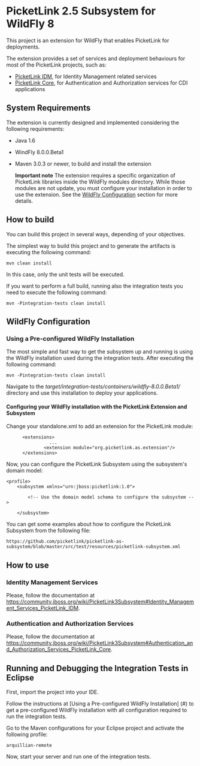# PicketLink 2.5 Subsystem for WildFly 8 #

This project is an extension for WildFly that enables PicketLink for deployments.

The extension provides a set of services and deployment behaviours for most of the PicketLink projects, such as:

* [PicketLink IDM](https://github.com/picketlink/picketlink/tree/master/idm "PicketLink IDM on Github"), for Identity Management related services
* [PicketLink Core](https://github.com/picketlink/picketlink/tree/master/core "PicketLink Core on Github"), for Authentication and Authorization services for CDI applications

## System Requirements ##

The extension is currently designed and implemented considering the following requirements:

* Java 1.6
* WindFly 8.0.0.Beta1
* Maven 3.0.3 or newer, to build and install the extension

    <b>Important note</b>
    The extension requires a specific organization of PicketLink libraries inside the WildFly modules directory. While those modules are not update, you must configure your installation in order to use the extension. See the [WildFly Configuration](#asInstallation) section for more details.

## How to build ##

You can build this project in several ways, depending of your objectives.

The simplest way to build this project and to generate the artifacts is executing the following command:

    mvn clean install
    
In this case, only the unit tests will be executed.

If you want to perform a full build, running also the integration tests you need to execute the following command:

    mvn -Pintegration-tests clean install
    
## WildFly Configuration ##

### Using a Pre-configured WildFly Installation
The most simple and fast way to get the subsystem up and running is using the WildFly installation used during the integration tests. After executing the following command:

    mvn -Pintegration-tests clean install

Navigate to the <i>target/integration-tests/containers/wildfly-8.0.0.Beta1/</i> directory and use this installation to deploy your applications.

#### Configuring your WildFly installation with the PicketLink Extension and Subsystem ####

Change your standalone.xml to add an extension for the PicketLink module:

          <extensions>
                    ...
                  <extension module="org.picketlink.as.extension"/>
          </extensions>
          
Now, you can configure the PicketLink Subsystem using the subsystem's domain model:

	<profile>
        <subsystem xmlns="urn:jboss:picketlink:1.0">
        	
        	<!-- Use the domain model schema to configure the subsystem -->
        	
        </subsystem>

You can get some examples about how to configure the PicketLink Subsystem from the following file:

	https://github.com/picketlink/picketlink-as-subsystem/blob/master/src/test/resources/picketlink-subsystem.xml

## How to use ##

### Identity Management Services ###

Please, follow the documentation at https://community.jboss.org/wiki/PicketLink3Subsystem#Identity_Management_Services_PicketLink_IDM.

### Authentication and Authorization Services ###

Please, follow the documentation at https://community.jboss.org/wiki/PicketLink3Subsystem#Authentication_and_Authorization_Services_PicketLink_Core.

## Running and Debugging the Integration Tests in Eclipse ##

First, import the project into your IDE.

Follow the instructions at [Using a Pre-configured WildFly Installation] (#) to get a pre-configured WildFly installation with all configuration required to run the integration tests.

Go to the Maven configurations for your Eclipse project and activate the following profile:

	arquillian-remote
	
Now, start your server and run one of the integration tests.